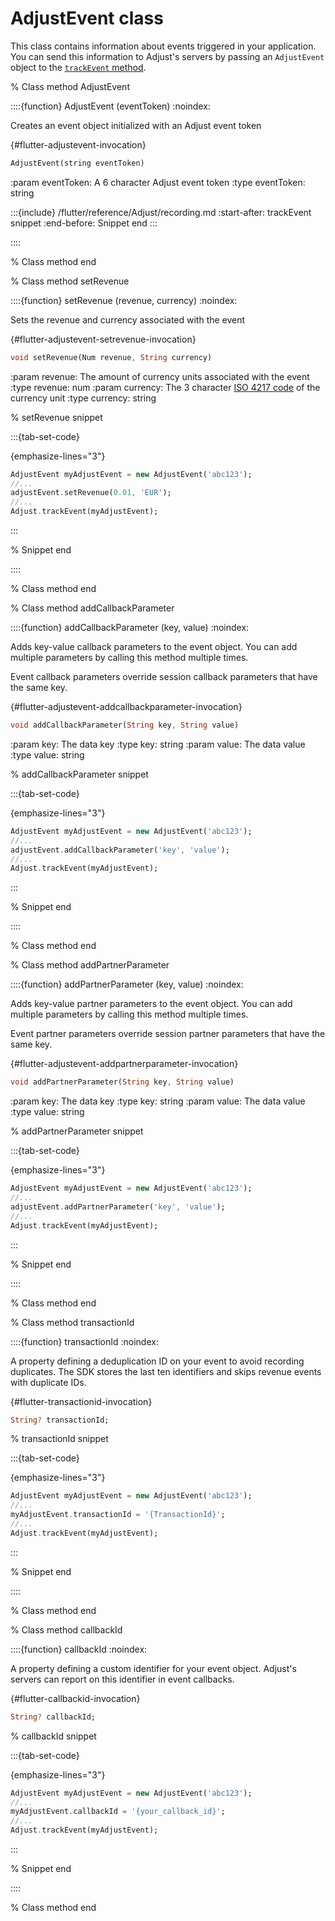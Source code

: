 # AdjustEvent class

This class contains information about events triggered in your application. You can send this information to Adjust's servers by passing an `AdjustEvent` object to the [`trackEvent` method](#flutter-trackevent-invocation).

% Class method AdjustEvent

::::{function} AdjustEvent (eventToken)
:noindex:

Creates an event object initialized with an Adjust event token

{#flutter-adjustevent-invocation}
```dart
AdjustEvent(string eventToken)
```

:param eventToken: A 6 character Adjust event token
:type eventToken: string

:::{include} /flutter/reference/Adjust/recording.md
:start-after: trackEvent snippet
:end-before: Snippet end
:::

::::

% Class method end

% Class method setRevenue

::::{function} setRevenue (revenue, currency)
:noindex:

Sets the revenue and currency associated with the event

{#flutter-adjustevent-setrevenue-invocation}
```dart
void setRevenue(Num revenue, String currency)
```

:param revenue: The amount of currency units associated with the event
:type revenue: num
:param currency: The 3 character [ISO 4217 code](https://www.iban.com/currency-codes) of the currency unit
:type currency: string

% setRevenue snippet

:::{tab-set-code}

{emphasize-lines="3"}
```dart
AdjustEvent myAdjustEvent = new AdjustEvent('abc123');
//...
adjustEvent.setRevenue(0.01, 'EUR');
//...
Adjust.trackEvent(myAdjustEvent);
```
:::

% Snippet end

::::

% Class method end

% Class method addCallbackParameter

::::{function} addCallbackParameter (key, value)
:noindex:

Adds key-value callback parameters to the event object. You can add multiple parameters by calling this method multiple times.

Event callback parameters override session callback parameters that have the same key.

{#flutter-adjustevent-addcallbackparameter-invocation}
```dart
void addCallbackParameter(String key, String value)
```

:param key: The data key
:type key: string
:param value: The data value
:type value: string

% addCallbackParameter snippet

:::{tab-set-code}

{emphasize-lines="3"}
```dart
AdjustEvent myAdjustEvent = new AdjustEvent('abc123');
//...
adjustEvent.addCallbackParameter('key', 'value');
//...
Adjust.trackEvent(myAdjustEvent);
```

:::

% Snippet end

::::

% Class method end

% Class method addPartnerParameter

::::{function} addPartnerParameter (key, value)
:noindex:

Adds key-value partner parameters to the event object. You can add multiple parameters by calling this method multiple times. 

Event partner parameters override session partner parameters that have the same key.

{#flutter-adjustevent-addpartnerparameter-invocation}
```dart
void addPartnerParameter(String key, String value) 
```

:param key: The data key
:type key: string
:param value: The data value
:type value: string

% addPartnerParameter snippet

:::{tab-set-code}

{emphasize-lines="3"}
```dart
AdjustEvent myAdjustEvent = new AdjustEvent('abc123');
//...
adjustEvent.addPartnerParameter('key', 'value');
//...
Adjust.trackEvent(myAdjustEvent);
```

:::

% Snippet end

::::

% Class method end

% Class method transactionId

::::{function} transactionId
:noindex:

A property defining a deduplication ID on your event to avoid recording duplicates. The SDK stores the last ten identifiers and skips revenue events with duplicate IDs.

{#flutter-transactionid-invocation}
```dart
String? transactionId;
```

% transactionId snippet

:::{tab-set-code}

{emphasize-lines="3"}
```dart
AdjustEvent myAdjustEvent = new AdjustEvent('abc123');
//...
myAdjustEvent.transactionId = '{TransactionId}';
//...
Adjust.trackEvent(myAdjustEvent);
```

:::

% Snippet end

::::

% Class method end

% Class method callbackId

::::{function} callbackId
:noindex:

A property defining a custom identifier for your event object. Adjust's servers can report on this identifier in event callbacks.

{#flutter-callbackid-invocation}
```dart
String? callbackId;
```

% callbackId snippet

:::{tab-set-code}

{emphasize-lines="3"}
```dart
AdjustEvent myAdjustEvent = new AdjustEvent('abc123');
//...
myAdjustEvent.callbackId = '{your_callback_id}';
//...
Adjust.trackEvent(myAdjustEvent);
```
:::

% Snippet end

::::

% Class method end
